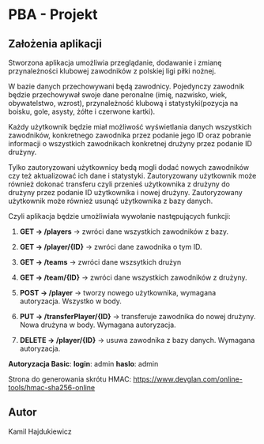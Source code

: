 # PBA - Projekt

## Założenia aplikacji
Stworzona aplikacja umożliwia przeglądanie, dodawanie i zmianę przynależności klubowej zawodników z polskiej ligi piłki nożnej.

W bazie danych przechowywani będą zawodnicy. Pojedynczy zawodnik będzie przechowywał swoje dane peronalne (imię, nazwisko, wiek, obywatelstwo, wzrost), przynależność klubową i statystyki(pozycja na boisku, gole, asysty, żółte i czerwone kartki).

Każdy użytkownik będzie miał możliwość wyświetlania danych wszystkich zawodników, konkretnego zawodnika przez podanie jego ID oraz pobranie informacji o wszystkich zawodnikach konkretnej drużyny przez podanie ID drużyny.

Tylko zautoryzowani użytkownicy bedą mogli dodać nowych zawodników czy też aktualizować ich dane i statystyki.
Zautoryzowany użytkownik może również dokonać transferu czyli przenieś użytkownika z drużyny do drużyny przez podanie ID użytkownika i nowej drużyny.
Zautoryzowany użytkownik może również usunąć użytkownika z bazy danych.

Czyli aplikacja będzie umożliwiała wywołanie następujących funkcji:

1. **GET -> /players**		-> zwróci dane wszystkich zawodników z bazy.

2. **GET -> /player/{ID}**  	-> zwróci dane zawodnika o tym ID.

3. **GET -> /teams**            -> zwróci dane wszsytkich drużyn

4. **GET -> /team/{ID}**    	-> zwróci dane wszystkich zawodników z drużyny.

5. **POST -> /player** 	-> tworzy nowego użytkownika, wymagana autoryzacja. Wszystko w body.

6. **PUT -> /transferPlayer/{ID}** -> transferuje zawodnika do nowej drużyny. Nowa drużyna w body. Wymagana autoryzacja.

7. **DELETE -> /player/{ID}**	-> usuwa zawodnika z bazy danych. Wymagana autoryzacja.

**Autoryzacja Basic**:
**login**: admin
**haslo**: admin

Strona do generowania skrótu HMAC: 
https://www.devglan.com/online-tools/hmac-sha256-online

## Autor
Kamil Hajdukiewicz
